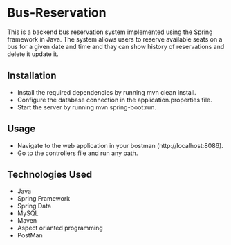 # Bus-Reservation
This is a backend bus reservation system implemented using the Spring framework in Java. The system allows users to reserve available seats on a bus for a given date and time and thay can show history of reservations and delete it update it.
## Installation
* Install the required dependencies by running mvn clean install.
* Configure the database connection in the application.properties file.
* Start the server by running mvn spring-boot:run.
## Usage
* Navigate to the web application in your bostman (http://localhost:8086).
* Go to the controllers file and run any path.
## Technologies Used
* Java
* Spring Framework
* Spring Data
* MySQL
* Maven
* Aspect orianted programming
* PostMan

